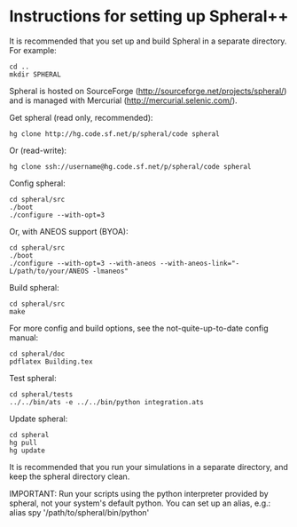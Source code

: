 Instructions for setting up Spheral++
=====================================

It is recommended that you set up and build Spheral in a separate directory.
For example:

    cd ..
    mkdir SPHERAL

Spheral is hosted on SourceForge (http://sourceforge.net/projects/spheral/)
and is managed with Mercurial (http://mercurial.selenic.com/). 

Get spheral (read only, recommended):

    hg clone http://hg.code.sf.net/p/spheral/code spheral

Or (read-write):

    hg clone ssh://username@hg.code.sf.net/p/spheral/code spheral

Config spheral:

    cd spheral/src
    ./boot
    ./configure --with-opt=3

Or, with ANEOS support (BYOA):

    cd spheral/src
    ./boot
    ./configure --with-opt=3 --with-aneos --with-aneos-link="-L/path/to/your/ANEOS -lmaneos"

Build spheral:

    cd spheral/src
    make

For more config and build options, see the not-quite-up-to-date config manual:

    cd spheral/doc
    pdflatex Building.tex

Test spheral:

    cd spheral/tests
    ../../bin/ats -e ../../bin/python integration.ats

Update spheral: 

    cd spheral
    hg pull
    hg update

It is recommended that you run your simulations in a separate directory, and keep
the spheral directory clean.

IMPORTANT: Run your scripts using the python interpreter provided by spheral, not
your system's default python. You can set up an alias, e.g.:
    alias spy '/path/to/spheral/bin/python'

